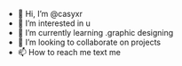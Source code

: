 - 👋 Hi, I’m @casyxr
- 👀 I’m interested in u
- 🌱 I’m currently learning .graphic designing
- 💞️ I’m looking to collaborate on projects
- 📫 How to reach me text me

<!---
casyxr/casyxr is a ✨ special ✨ repository because its `README.md` (this file) appears on your GitHub profile.
You can click the Preview link to take a look at your changes.
--->
